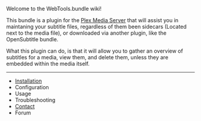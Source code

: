 Welcome to the WebTools.bundle wiki!

This bundle is a plugin for the [Plex Media Server](https://plex.tv/) that will assist you in maintaning your subtitle files, regardless of them been sidecars (Located next to the media file), or downloaded via another plugin, like the OpenSubtitle bundle.

What this plugin can do, is that it will allow you to gather an overview of subtitles for a media, view them, and delete them, unless they are embedded within the media itself.


***

* [Installation](https://github.com/dagalufh/WebTools.bundle/wiki/Installation)
* Configuration
* Usage
* Troubleshooting
* [Contact](https://github.com/dagalufh/WebTools.bundle/wiki/Contact)
* Forum
